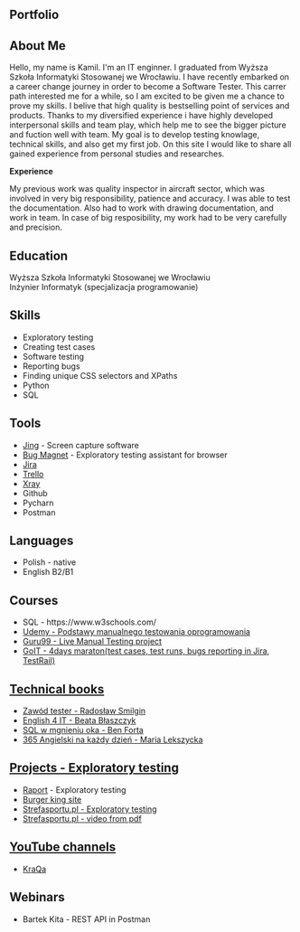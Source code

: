<h2>Portfolio</h2>

<h2>About Me</h2>
Hello, my name is Kamil. I'm an IT enginner. I graduated from Wyższa Szkoła Informatyki Stosowanej we Wrocławiu. I have recently embarked on a career change journey in order to become a Software Tester. This carrer path interested me for a while, so I am excited to be given me a chance to prove my skills. I belive that high quality is bestselling point of services and products. Thanks to my diversified experience i have highly developed interpersonal skills and team play, which help me to see the bigger picture and fuction well with team. My goal is to develop testing knowlage, technical skills, and also get my first job. On this site I would like to share all gained experience from personal studies and researches.

<b>Experience</b> 

My previous work was quality inspector in aircraft sector, which was involved in very big responsibility, patience and accuracy. I was able to test the documentation. Also had to work with drawing documentation, and work in team. In case of big resposibility, my work had to be very carefully and precision.


<h2>Education</h2>

 Wyższa Szkoła Informatyki Stosowanej we Wrocławiu <br>
Inżynier Informatyk (specjalizacja programowanie)

<h2>Skills</h2>
<ul>
  <li>Exploratory testing</li>
  <li>Creating test cases</li>
  <li>Software testing</li>
  <li>Reporting bugs</li>
  <li>Finding unique CSS selectors and XPaths</li>
  <li>Python</li>
  <li>SQL</li>
</ul>

<h2>Tools</h2>
<ul>
  <li><a href="https://www.techsmith.com/jing-tool.html">Jing</a> - Screen capture software</li>
  <li><a href="https://chrome.google.com/webstore/detail/bug-magnet/efhedldbjahpgjcneebmbolkalbhckfi/related?hl=pl">Bug Magnet</a> - Exploratory testing assistant for browser</li>
  <li><a href="https://www.atlassian.com/software/jira">Jira</a></li>
  <li><a href="https://trello.com/en">Trello</a></li>
  <li><a href="https://docs.getxray.app/site/xray">Xray</a></li>
  <li>Github</li>
  <li>Pycharn</li>
  <li>Postman</li>
</ul>

<h2>Languages</h2>
<ul>
  <li> Polish - native</li>
  <li>English B2/B1</li>
</ul>


<h2>Courses</h2>
<ul>
  <li>SQL - https://www.w3schools.com/</li>
  <li><a href="https://drive.google.com/file/d/1mPzwAXR0BeaJN1cT1I5zFOpBXESxT2xa/view?usp=drive_link">Udemy - Podstawy manualnego testowania oprogramowania</li>
  <li>Guru99 - Live Manual Testing project</li>
  <li>GoIT - 4days maraton(test cases, test runs, bugs reporting in Jira, TestRail)
</ul>

<h2>Technical books</h2>
  <ul>
    <li>Zawód tester - Radosław Smilgin</li>
    <li>English 4 IT - Beata Błaszczyk</li>
    <li>SQL w mgnieniu oka - Ben Forta</li>
    <li>365 Angielski na każdy dzień - Maria Lekszycka</li>
  </ul>

<h2>Projects - Exploratory testing</h2>
  <ul>
    <li><a href="https://docs.google.com/document/d/1p-5Qkteg5mwMMG6HjtEXaVrbatc-oFSrVhf3XBQn_vM/edit?usp=sharing">Raport</a> - Exploratory testing</li>
    <li><a href="https://drive.google.com/file/d/1DKfy6ClGjkSf7PBvAy3N3JuBR4O2oeSs/view?usp=drive_link">Burger king site</a></li>
    <li><a href="https://drive.google.com/file/d/1q1UQt8ujO44rYPUk6u88g9M3WItRK3wk/view?usp=drive_link">Strefasportu.pl - Exploratory testing</a></li>
    <li><a href="https://drive.google.com/file/d/1zvuLzG0AAkeamp2cm6j7S2ZJP0gSw20e/view?usp=drive_link">Strefasportu.pl - video from pdf</li>
  </ul>


<h2>YouTube channels</h2>
  <ul>
  <li><a href="https://www.youtube.com/@KraQApl/streams">KraQa</a></li>
  </ul>

<h2>Webinars</h2>
  <ul>
    <li>Bartek Kita - REST API in Postman</li>
  </ul>
